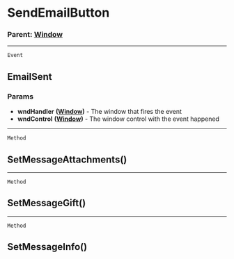 SendEmailButton
===============

### Parent: [Window](../WindowControls/Window.md)

------------------------------------------------------------------------

`Event`

EmailSent
---------

### Params

-   **wndHandler** **([Window](../WindowControls/Window.md))** - The
    window that fires the event
-   **wndControl** **([Window](../WindowControls/Window.md))** - The
    window control with the event happened

------------------------------------------------------------------------

`Method`

SetMessageAttachments()
-----------------------

------------------------------------------------------------------------

`Method`

SetMessageGift()
----------------

------------------------------------------------------------------------

`Method`

SetMessageInfo()
----------------
